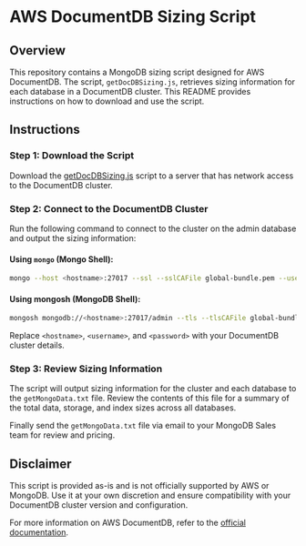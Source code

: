 # AWS DocumentDB Sizing Script

## Overview

This repository contains a MongoDB sizing script designed for AWS DocumentDB. The script, `getDocDBSizing.js`, retrieves sizing information for each database in a DocumentDB cluster. This README provides instructions on how to download and use the script.

## Instructions

### Step 1: Download the Script

Download the [getDocDBSizing.js](https://github.com/itchap/mongodb-guides/blob/main/Sizing%20Scripts/AWS%20DocumentDB/getDocDBSizing.js) script to a server that has network access to the DocumentDB cluster.

### Step 2: Connect to the DocumentDB Cluster

Run the following command to connect to the cluster on the admin database and output the sizing information:

#### Using `mongo` (Mongo Shell):
```bash
mongo --host <hostname>:27017 --ssl --sslCAFile global-bundle.pem --username <username> --password <password> getDocDBSizing.js > DocDBSizing.txt
```
#### Using mongosh (MongoDB Shell):
```bash
mongosh mongodb://<hostname>:27017/admin --tls --tlsCAFile global-bundle.pem -u <username> -p <password> getMongoData.js > getMongoData.txt
```
Replace `<hostname>`, `<username>`, and `<password>` with your DocumentDB cluster details.

### Step 3: Review Sizing Information

The script will output sizing information for the cluster and each database to the `getMongoData.txt` file. Review the contents of this file for a summary of the total data, storage, and index sizes across all databases.

Finally send the `getMongoData.txt` file via email to your MongoDB Sales team for review and pricing.  

## Disclaimer

This script is provided as-is and is not officially supported by AWS or MongoDB. Use it at your own discretion and ensure compatibility with your DocumentDB cluster version and configuration.

For more information on AWS DocumentDB, refer to the [official documentation](https://docs.aws.amazon.com/documentdb/latest/developerguide/what-is.html).
